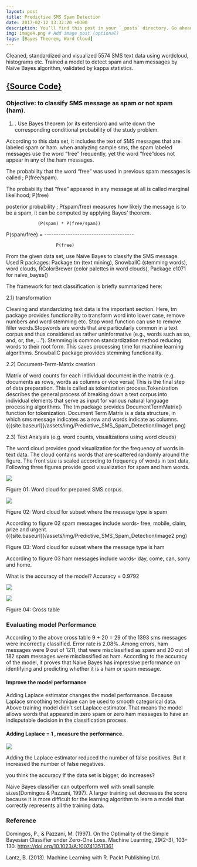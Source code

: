 ```yaml
---
layout: post
title: Predictive SMS Spam Detection
date: 2017-02-12 13:32:20 +0300
description: You’ll find this post in your `_posts` directory. Go ahead and edit it and re-build the site to see your changes. # Add post description (optional)
img: image4.png # Add image post (optional)
tags: [Bayes Theorem, Word Cloud]
---
```

Cleaned, standardized and visualized 5574 SMS text data using wordcloud, histograms etc. Trained a model to detect spam and ham messages by Naïve Bayes algorithm, validated by kappa statistics.

## [{Source Code}](https://github.com/AIroot/Predictive-SMS-Spam-Detection/blob/master/NB_SMS_Spam.R)
### Objective:  to classify SMS message as spam or not spam (ham).

01) . Use Bayes theorem (or its extension) and write down the corresponding conditional probability of the study problem.

According to this data set, it includes the text of SMS messages that are labeled spam or ham. when analyzing sample sms, the spam labeled messages use the word “free” frequently, yet the word “free”does not appear in any of the ham messages.

The probability that the word “free” was used in previous spam messages is called ; 
P(free/spam).

The probability that “free” appeared in any message at all is called marginal likelihood; 
P(free)

posterior probability ; P(spam/free)  measures how likely the message is to be a spam, it can be computed  by applying Bayes’ theorem. 

                (P(spam) * P(free/spam))
P(spam/free) = --------------------------------------
                       
                       P(free)


From the given data set, use Naïve Bayes to classify the SMS message.
Used R packages: 
Package tm (text mining), SnowballC (stemming words), word clouds, RColorBrewer (color palettes in word clouds), Package e1071 for naïve_bayes()

The framework for text classification is briefly summarized here:

2.1) transformation


Cleaning and standardizing text data is  the important section. Here, tm package provides functionality to transform word into lower case, remove numbers and word stemming etc. Stop word function can use to remove filler words.Stopwords are words that are particularly common in a text corpus and thus considered as rather uninformative (e.g., words such as so, and, or, the, …”).  Stemming is common standardization method reducing words to their root form. This saves processing time for machine learning algorithms. SnowballC package provides stemming functionality. 


2.2) Document-Term-Matrix creation

Matrix of word counts for each individual document in the matrix (e.g. documents as rows, words as columns or vice versa)
This is the  final step of data preparation. This is called as tokenization process.Tokenization describes the general process of breaking down a text corpus into individual elements that serve as input for various natural language processing algorithms. The tm package provides DocumentTermMatrix() function for tokenization. Document Term Matrix is a data structure, in which sms message indicates as a row and words indicate as columns.({{site.baseurl}}/assets/img/Predictive_SMS_Spam_Detection/image1.png)

2.3) Text Analysis (e.g. word counts, visualizations using word clouds)

The word cloud provides good visualization for the frequency of words in text data. The cloud contains words that are scattered randomly around the figure. The front size  is scaled according to frequency of words in text data. Following three figures provide good visualization for spam and ham words.  

![]({{site.baseurl}}/assets/img/Predictive_SMS_Spam_Detection/image5.png)

Figure 01: Word cloud for prepared SMS corpus.

![]({{site.baseurl}}/assets/img/Predictive_SMS_Spam_Detection/image4.png)

Figure 02: Word cloud for subset where the message type is spam

According to figure 02 spam messages include words- free, mobile, claim, prize and urgent. ({{site.baseurl}}/assets/img/Predictive_SMS_Spam_Detection/image2.png)


Figure 03: Word cloud for subset where the message type is ham

According to figure 03 ham messages include words- day, come, can, sorry and home. 


What is the accuracy of the model? Accuracy = 0.9792

![]({{site.baseurl}}/assets/img/Predictive_SMS_Spam_Detection/image6.png)


![]({{site.baseurl}}/assets/img/Predictive_SMS_Spam_Detection/image3.png)


Figure 04: Cross table 


### Evaluating model Performance

According to the above cross table 9 + 20 = 29 of the 1393 sms messages were incorrectly classified. Error rate is 2.08%. Among errors,  ham messages were 9 out of 1211,  that were misclassified as spam and 20 out of 182 spam messages were misclassified as ham. According to  the accuracy of the model, it  proves that Naive Bayes has impressive performance on identifying and predicting whether it is a ham or spam message.

#### Improve the model performance

Adding Laplace estimator changes the model performance. Because Laplace smoothing technique can  be used to smooth categorical data. Above training model didn’t set Laplace estimator. That means the model allows words that appeared in zero spam or zero ham messages to have an indisputable decision in the classification process. 

#### Adding Laplace = 1 , measure the performance. 
 
 ![]({{site.baseurl}}/assets/img/Predictive_SMS_Spam_Detection/image7.png)

Adding the Laplace estimator reduced the number of false positives. But it increased the number of false negatives. 

you think the accuracy If the data set is bigger, do increases? 
 
Naive Bayes classifier can outperform well with small sample sizes(Domingos & Pazzani, 1997). A larger training set decreases the score because it is more difficult for the learning algorithm to learn a model that correctly represents all the training data. 

 
### Reference

Domingos, P., & Pazzani, M. (1997). On the Optimality of the Simple Bayesian Classifier under Zero-One Loss. Machine Learning, 29(2-3), 103–130. https://doi.org/10.1023/A:1007413511361

Lantz, B. (2013). Machine Learning with R. Packt Publishing Ltd.


